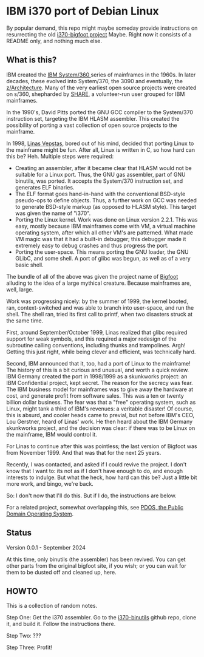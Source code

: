 # IBM i370 port of Debian Linux

By popular demand, this repo might maybe someday provide instructions on
resurrecting the old
[i370-bigfoot project](https://linas.org/linux/i370-bigfoot.html)
Maybe. Right now it consists of a README only, and nothing much else.

## What is this?
IBM created the [IBM System/360 ](https://en.wikipedia.org/wiki/IBM_System/360)
series of mainframes in the 1960s. In later decades, these evolved into
System/370, the 3090 and eventually, the
[z/Architecture](https://en.wikipedia.org/wiki/Z/Architecture).
Many of the very earliest open source projects were created on s/360,
shepharded by [SHARE](https://en.wikipedia.org/wiki/SHARE_(computing)),
a volunteer-run user grouped for IBM mainframes.

In the 1990's, David Pitts ported the GNU GCC compiler to the System/370
instruction set, targeting the IBM HLASM assembler. This created the
possibility of porting a vast collection of open source projects to the
mainframe.

In 1998, [Linas Vepstas](https://linas.org), bored out of his mind,
decided that porting Linux to the mainframe might be fun. After all,
Linux is written in C, so how hard can this be? Heh. Multiple steps
were required:
* Creating an assembler, after it became clear that HLASM would not be
  suitable for a Linux port. Thus, the GNU gas assembler, part of GNU
  binutils, was ported. It accepts the System/370 instruction set, and
  generates ELF binaries.
* The ELF format goes hand-in-hand with the conventional BSD-style
  pseudo-ops to define objects. Thus, a further work on GCC was needed
  to generate BSD-style markup (as opposed to HLASM style). This target
  was given the name of "i370".
* Porting the Linux kernel. Work was done on Linux version 2.2.1. This
  was easy, mostly because IBM mainframes come with VM, a virtual
  machine operating system, after which all other VM's are patterned.
  What made VM magic was that it had a built-in debugger; this debugger
  made it extremely easy to debug crashes and thus progress the port.
* Porting the user-space. This means porting the GNU loader, the
  GNU GLibC, and some shell.  A port of glibc was begun, as well as
  of a very basic shell.

The bundle of all of the above was given the project name of
[Bigfoot](https://linas.org/linux/i370-bigfoot.html) alluding to the
idea of a large mythical creature. Because mainframes are, well, large.

Work was progressing nicely: by the summer of 1999, the kernel booted,
ran, context-switched and was able to branch into user-space, and run
the shell. The shell ran, tried its first call to printf, when two
disasters struck at the same time.

First, around September/October 1999, Linas realized that glibc required
support for weak symbols, and this required a major redesign of the
subroutine calling conventions, including thunks and trampolines. Argh!
Getting this just right, while being clever and efficient, was technically
hard.

Second, IBM announced that it, too, had a port of Linux to the
mainframe! The history of this is a bit curious and unusual, and worth a
quick review. IBM Germany created the port in 1998/1999 as a skunkworks
project: an IBM Confidential project, kept secret. The reason for the
secrecy was fear. The IBM business model for mainframes was to give away
the hardware at cost, and generate profit from software sales. This was
a ten or twenty billion dollar business. The fear was that a "free"
operating system, such as Linux, might tank a third of IBM's revenues:
a veritable disaster! Of course, this is absurd, and cooler heads came
to previal, but not before IBM's CEO, Lou Gerstner, heard of Linas'
work. He then heard about the IBM Germany skunkworks project, and the
decision was clear: if there was to be Linux on the mainframe, IBM would
control it.

For Linas to continue after this was pointless; the last version of
Bigfoot was from November 1999. And that was that for the next 25 years.

Recently, I was contacted, and asked if I could revive the project.
I don't know that I want to: its not as if I don't have enough to do,
and enough interests to indulge. But what the heck, how hard can this
be? Just a little bit more work, and bingo, we're back.

So: I don't now that I'll do this. But if I do, the instructions are
below.

For a related project, somewhat overlapping this, see
[PDOS, the Public Domain Operating System](https://pdos.org).

## Status
Version 0.0.1 - September 2024

At this time, only binutils (the assembler) has been revived. You can
get other parts from the original bigfoot site, if you wish; or you can
wait for them to be dusted off and cleaned up, here.

## HOWTO
This is a collection of random notes.

Step One: Get the i370 assembler. Go to the
[i370-binutils](https://github.com/linas/i370-binutils) github repo,
clone it, and build it. Follow the instructions there.

Step Two: ???

Step Three: Profit!
